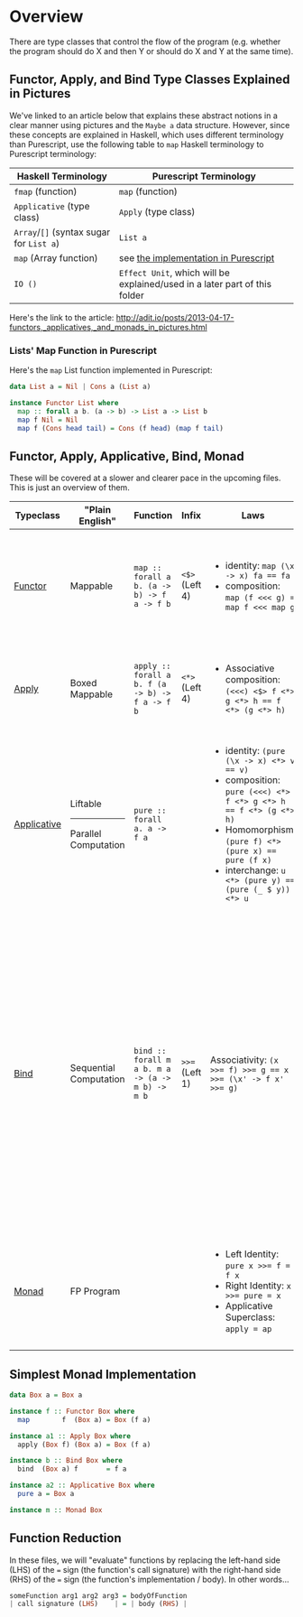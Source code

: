 # Overview

There are type classes that control the flow of the program (e.g. whether the program should do X and then Y or should do X and Y at the same time).

## Functor, Apply, and Bind Type Classes Explained in Pictures

We've linked to an article below that explains these abstract notions in a clear manner using pictures and the `Maybe a` data structure. However, since these concepts are explained in Haskell, which uses different terminology than Purescript, use the following table to `map` Haskell terminology to Purescript terminology:

| Haskell Terminology | Purescript Terminology |
| --- | --- |
| `fmap` (function) | `map` (function) |
| `Applicative` (type class) | `Apply` (type class) |
| `Array`/`[]` (syntax sugar for `List a`) | `List a` |
| `map` (Array function) | see [the implementation in Purescript](#lists-map-function-in-purescript) |
| `IO ()` | `Effect Unit`, which will be explained/used in a later part of this folder |

Here's the link to the article:
http://adit.io/posts/2013-04-17-functors,_applicatives,_and_monads_in_pictures.html

### Lists' Map Function in Purescript

Here's the `map` List function implemented in Purescript:
```purescript
data List a = Nil | Cons a (List a)

instance Functor List where
  map :: forall a b. (a -> b) -> List a -> List b
  map f Nil = Nil
  map f (Cons head tail) = Cons (f head) (map f tail)
```

## Functor, Apply, Applicative, Bind, Monad

These will be covered at a slower and clearer pace in the upcoming files. This is just an overview of them.

| Typeclass | "Plain English" | Function | Infix | Laws | Usage
| -- | -- | -- | -- | -- | -- |
| [Functor](https://pursuit.purescript.org/packages/purescript-prelude/4.1.0/docs/Data.Functor) | Mappable | `map :: forall a b. (a -> b) -> f a -> f b` | `<$>` <br> (Left 4) | <ul><li>identity: `map (\x -> x) fa == fa`</li><li>composition: `map (f <<< g) = map f <<< map g`</li></ul> | Change a value, `a`, that's currently stored in some box-like type, `f`, using a function, `(a -> b)` |
| [Apply](https://pursuit.purescript.org/packages/purescript-prelude/4.1.0/docs/Control.Apply) | Boxed Mappable | `apply :: forall a b. f (a -> b) -> f a -> f b` | `<*>` <br> (Left 4) | <ul><li>Associative composition: `(<<<) <$> f <*> g <*> h == f <*> (g <*> h)`</li></ul> | Same as `Functor` except the function is now inside of the same box-like type. |
| [Applicative](https://pursuit.purescript.org/packages/purescript-prelude/4.1.0/docs/Control.Applicative) | Liftable <hr> Parallel Computation | `pure :: forall a. a -> f a` |  | <ul><li>identity: `(pure (\x -> x) <*> v == v)`</li><li>composition: `pure (<<<) <*> f <*> g <*> h == f <*> (g <*> h)`</li><li>Homomorphism: `(pure f) <*> (pure x) == pure (f x)`</li><li>interchange: `u <*> (pure y) == (pure (_ $ y)) <*> u`</li></ul> | Put a value into a box <hr> Run code in parallel |
| [Bind](https://pursuit.purescript.org/packages/purescript-prelude/4.1.0/docs/Control.Bind) | Sequential Computation | `bind :: forall m a b. m a -> (a -> m b) -> m b` | `>>=` <br> (Left 1)| Associativity: `(x >>= f) >>= g == x >>= (\x' -> f x' >>= g)` | Given an instance of a box-like type, `m`, that contains a value, `a`, extract the `a` from `m`, and create a new `m` instance that stores a new value, `b`. <br> Take `f a` and compute it via `bind`/`>>=` to produce a value, `a`. Then, use `a` to describe (but not run) a new computation, `m b`. When `m b` is computed (via a later `bind`/`>>=`), it will return `b`. |
| [Monad](https://pursuit.purescript.org/packages/purescript-prelude/4.1.0/docs/Control.Monad) | FP Program | | | <ul><li>Left Identity: `pure x >>= f = f x`</li><li>Right Identity: `x >>= pure = x`</li><li>Applicative Superclass: `apply = ap`</li></ul> | The data structure used to run FP programs by executing code line-by-line, function-by-function, etc. |

## Simplest Monad Implementation

```purescript
data Box a = Box a

instance f :: Functor Box where
  map        f  (Box a) = Box (f a)

instance a1 :: Apply Box where
  apply (Box f) (Box a) = Box (f a)

instance b :: Bind Box where
  bind  (Box a) f       = f a

instance a2 :: Applicative Box where
  pure a = Box a

instance m :: Monad Box
```

## Function Reduction

In these files, we will "evaluate" functions by replacing the left-hand side (LHS) of the `=` sign (the function's call signature) with the right-hand side (RHS) of the `=` sign (the function's implementation / body). In other words...
```purescript
someFunction arg1 arg2 arg3 = bodyOfFunction
| call signature (LHS)    | = | body (RHS) |
```
